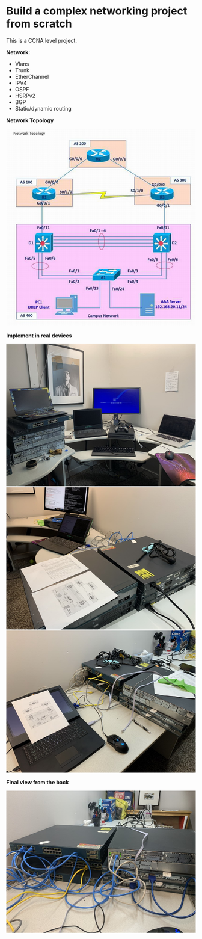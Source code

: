 
# Build a complex networking project from scratch  


This is a CCNA level project.  

**Network:**

- Vlans 
- Trunk 
- EtherChannel 
- IPV4 
- OSPF 
- HSRPv2 
- BGP 
- Static/dynamic routing 

**Network Topology**

![000](img/000.jpg) 

**Implement in real devices**  

![001](img/001.jpg)
![002](img/002.jpg)
![success](img/003.jpg) 

**Final view from the back** 

![success](img/004.jpg)

